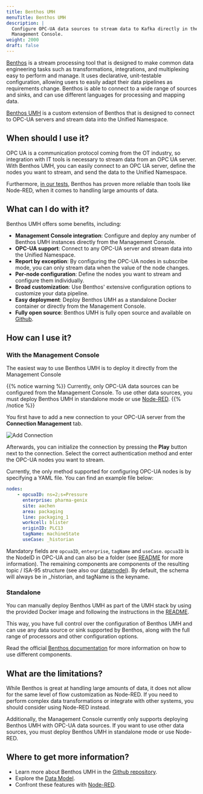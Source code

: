 ```yaml
---
title: Benthos UMH
menuTitle: Benthos UMH
description: |
  Configure OPC-UA data sources to stream data to Kafka directly in the
  Management Console.
weight: 2000
draft: false
---
```


[Benthos](https://www.benthos.dev/docs/about) is a stream processing tool that
is designed to make common data engineering tasks such as transformations,
integrations, and multiplexing easy to perform and manage. It uses declarative,
unit-testable configuration, allowing users to easily adapt their data
pipelines as requirements change. Benthos is able to connect to a wide range of
sources and sinks, and can use different languages for processing and mapping
data.

[Benthos UMH](/docs/features/connectivity/benthos-umh/) is a custom extension of
Benthos that is designed to connect to OPC-UA servers and stream data into the
Unified Namespace.

## When should I use it?

OPC UA is a communication protocol coming from the OT industry, so integration
with IT tools is necessary to stream data from an OPC UA server. With Benthos
UMH, you can easily connect to an OPC UA server, define the nodes you want to
stream, and send the data to the Unified Namespace.

Furthermore, [in our tests](https://learn.umh.app/blog/our-open-source-docker-container-to-connect-opc-ua-with-the-unified-namespace/#testing-existing-solutions),
Benthos has proven more reliable than tools like Node-RED, when it comes to 
handling large amounts of data.

## What can I do with it?

Benthos UMH offers some benefits, including:

- **Management Console integration**: Configure and deploy any number of
  Benthos UMH instances directly from the Management Console.
- **OPC-UA support**: Connect to any OPC-UA server and stream data into the
  Unified Namespace.
- **Report by exception**: By configuring the OPC-UA nodes in subscribe mode,
  you can only stream data when the value of the node changes.
- **Per-node configuration**: Define the nodes you want to stream and configure
  them individually.
- **Broad customization**: Use Benthos' extensive configuration options to
  customize your data pipeline.
- **Easy deployment**: Deploy Benthos UMH as a standalone Docker container or
  directly from the Management Console.
- **Fully open source**: Benthos UMH is fully open source and available on
  [Github](https://github.com/united-manufacturing-hub/benthos-umh).

## How can I use it?

### With the Management Console

The easiest way to use Benthos UMH is to deploy it directly from the Management
Console

{{% notice warning %}}
Currently, only OPC-UA data sources can be configured from the Management
Console. To use other data sources, you must deploy Benthos UMH in standalone
mode or use [Node-RED](/docs/features/connectivity/node-red/).
{{% /notice %}}

You first have to add a new connection to your OPC-UA server from the
**Connection Management** tab.

![Add Connection](/images/features/data-connectivity-benthos/connection-management.png?width=80%)

Afterwards, you can initialize the connection by pressing the **Play** button
next to the connection. Select the correct authentication method and enter the
OPC-UA nodes you want to stream.

Currently, the only method supported for configuring OPC-UA nodes is by
specifying a YAML file. You can find an example file below:

``` yaml
nodes:
    - opcuaID: ns=2;s=Pressure
      enterprise: pharma-genix
      site: aachen
      area: packaging
      line: packaging_1
      workcell: blister
      originID: PLC13
      tagName: machineState
      useCase: _historian
```

Mandatory fields are `opcuaID`, `enterprise`, `tagName` and `useCase`. `opcuaID` 
is the NodeID in OPC-UA and can also be a folder (see [README](https://github.com/united-manufacturing-hub/benthos-umh?tab=readme-ov-file#node-ids) 
for more information). The remaining components are components of the resulting 
topic / ISA-95 structure (see also our [datamodel](/docs/datamodel)). By default, 
the schema will always be in _historian, and tagName is the keyname.

### Standalone

You can manually deploy Benthos UMH as part of the UMH stack by using the
provided Docker image and following the instructions in the
[README](https://github.com/united-manufacturing-hub/benthos-umh?tab=readme-ov-file#with-the-united-manufacturing-hub-kubernetes--kafka).

This way, you have full control over the configuration of Benthos UMH and can
use any data source or sink supported by Benthos, along with the full range of
processors and other configuration options.

Read the official [Benthos documentation](https://www.benthos.dev/docs/components/about)
for more information on how to use different components.

## What are the limitations?

While Benthos is great at handling large amounts of data, it does not allow for
the same level of flow customization as Node-RED. If you need to perform complex
data transformations or integrate with other systems, you should consider using
Node-RED instead.

Additionally, the Management Console currently only supports deploying Benthos
UMH with OPC-UA data sources. If you want to use other data sources, you must
deploy Benthos UMH in standalone mode or use Node-RED.

## Where to get more information?

- Learn more about Benthos UMH in the [Github repository](https://github.com/united-manufacturing-hub/benthos-umh).
- Explore the [Data Model](/docs/datamodel).
- Confront these features with [Node-RED](/docs/features/connectivity/node-red/).
